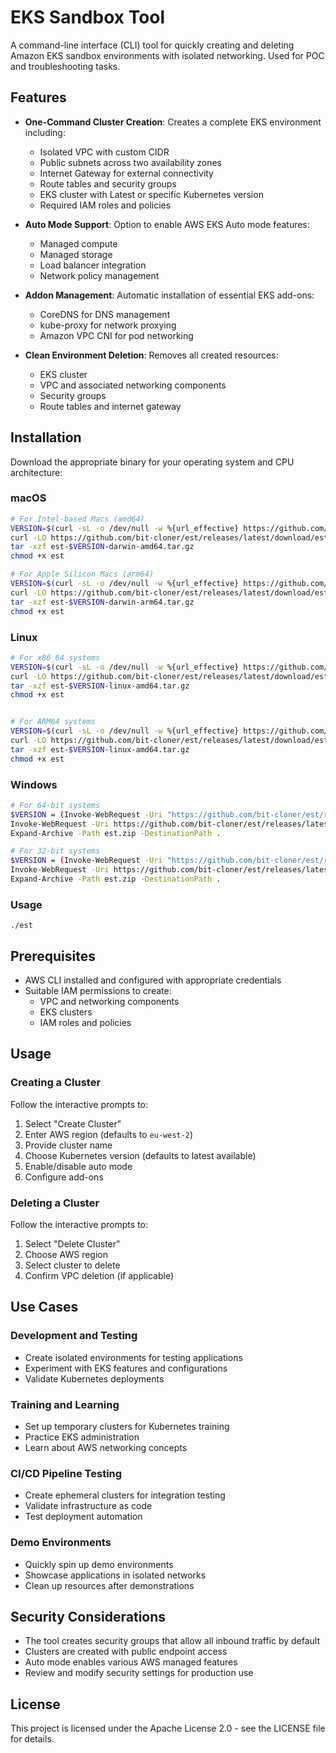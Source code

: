 # EKS Sandbox Tool

A command-line interface (CLI) tool for quickly creating and deleting Amazon EKS  sandbox environments with isolated networking. Used for POC and troubleshooting tasks.

## Features

- **One-Command Cluster Creation**: Creates a complete EKS environment including:
  - Isolated VPC with custom CIDR
  - Public subnets across two availability zones
  - Internet Gateway for external connectivity
  - Route tables and security groups
  - EKS cluster with Latest or specific  Kubernetes version
  - Required IAM roles and policies

- **Auto Mode Support**: Option to enable AWS EKS Auto mode features:
  - Managed compute
  - Managed storage
  - Load balancer integration
  - Network policy management

- **Addon Management**: Automatic installation of essential EKS add-ons:
  - CoreDNS for DNS management
  - kube-proxy for network proxying
  - Amazon VPC CNI for pod networking

- **Clean Environment Deletion**: Removes all created resources:
  - EKS cluster
  - VPC and associated networking components
  - Security groups
  - Route tables and internet gateway

## Installation

Download the appropriate binary for your operating system and CPU architecture:

### macOS
```sh
# For Intel-based Macs (amd64)
VERSION=$(curl -sL -o /dev/null -w %{url_effective} https://github.com/bit-cloner/est/releases/latest | sed 's#.*/v##');
curl -LO https://github.com/bit-cloner/est/releases/latest/download/est-VERSION-darwin-amd64.tar.gz
tar -xzf est-$VERSION-darwin-amd64.tar.gz
chmod +x est

# For Apple Silicon Macs (arm64)
VERSION=$(curl -sL -o /dev/null -w %{url_effective} https://github.com/bit-cloner/est/releases/latest | sed 's#.*/v##');
curl -LO https://github.com/bit-cloner/est/releases/latest/download/est-VERSION-darwin-arm64.tar.gz
tar -xzf est-$VERSION-darwin-arm64.tar.gz
chmod +x est
```

### Linux
```sh
# For x86_64 systems
VERSION=$(curl -sL -o /dev/null -w %{url_effective} https://github.com/bit-cloner/est/releases/latest | sed 's#.*/v##');
curl -LO https://github.com/bit-cloner/est/releases/latest/download/est-VERSION-linux-amd64.tar.gz
tar -xzf est-$VERSION-linux-amd64.tar.gz
chmod +x est


# For ARM64 systems
VERSION=$(curl -sL -o /dev/null -w %{url_effective} https://github.com/bit-cloner/est/releases/latest | sed 's#.*/v##');
curl -LO https://github.com/bit-cloner/est/releases/latest/download/est-VERSION-linux-arm64.tar.gz
tar -xzf est-$VERSION-linux-amd64.tar.gz
chmod +x est

```

### Windows
```sh
# For 64-bit systems
$VERSION = (Invoke-WebRequest -Uri "https://github.com/bit-cloner/est/releases/latest" -UseBasicParsing).BaseResponse.ResponseUri -replace '.*/v'
Invoke-WebRequest -Uri https://github.com/bit-cloner/est/releases/latest/download/est-VERSION-windows-amd64.zip -OutFile est.zip
Expand-Archive -Path est.zip -DestinationPath .

# For 32-bit systems
$VERSION = (Invoke-WebRequest -Uri "https://github.com/bit-cloner/est/releases/latest" -UseBasicParsing).BaseResponse.ResponseUri -replace '.*/v'
Invoke-WebRequest -Uri https://github.com/bit-cloner/est/releases/latest/download/est-VERSION-windows-386.zip -OutFile est.zip
Expand-Archive -Path est.zip -DestinationPath .
```

### Usage
```
./est
```

## Prerequisites

- AWS CLI installed and configured with appropriate credentials
- Suitable IAM permissions to create:
  - VPC and networking components
  - EKS clusters
  - IAM roles and policies

## Usage

### Creating a Cluster

Follow the interactive prompts to:

1. Select "Create Cluster"
2. Enter AWS region (defaults to `eu-west-2`)
3. Provide cluster name
4. Choose Kubernetes version (defaults to latest available)
5. Enable/disable auto mode
6. Configure add-ons

### Deleting a Cluster

Follow the interactive prompts to:

1. Select "Delete Cluster"
2. Choose AWS region
3. Select cluster to delete
4. Confirm VPC deletion (if applicable)

## Use Cases

### Development and Testing

- Create isolated environments for testing applications
- Experiment with EKS features and configurations
- Validate Kubernetes deployments

### Training and Learning

- Set up temporary clusters for Kubernetes training
- Practice EKS administration
- Learn about AWS networking concepts

### CI/CD Pipeline Testing

- Create ephemeral clusters for integration testing
- Validate infrastructure as code
- Test deployment automation

### Demo Environments

- Quickly spin up demo environments
- Showcase applications in isolated networks
- Clean up resources after demonstrations

## Security Considerations

- The tool creates security groups that allow all inbound traffic by default
- Clusters are created with public endpoint access
- Auto mode enables various AWS managed features
- Review and modify security settings for production use

## License

This project is licensed under the Apache License 2.0 - see the LICENSE file for details.

